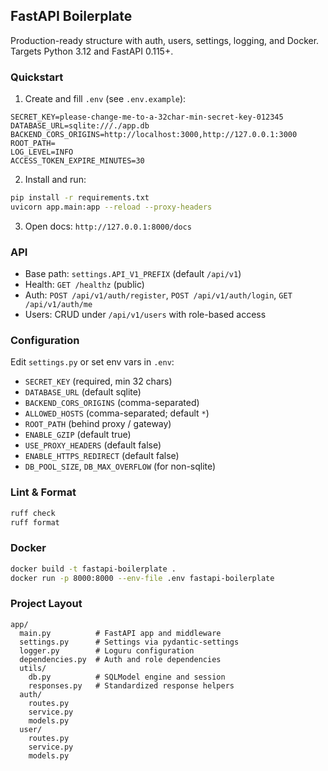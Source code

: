 
## FastAPI Boilerplate

Production-ready structure with auth, users, settings, logging, and Docker. Targets Python 3.12 and FastAPI 0.115+.

### Quickstart

1) Create and fill `.env` (see `.env.example`):
```
SECRET_KEY=please-change-me-to-a-32char-min-secret-key-012345
DATABASE_URL=sqlite:///./app.db
BACKEND_CORS_ORIGINS=http://localhost:3000,http://127.0.0.1:3000
ROOT_PATH=
LOG_LEVEL=INFO
ACCESS_TOKEN_EXPIRE_MINUTES=30
```

2) Install and run:
```bash
pip install -r requirements.txt
uvicorn app.main:app --reload --proxy-headers
```

3) Open docs: `http://127.0.0.1:8000/docs`

### API
- Base path: `settings.API_V1_PREFIX` (default `/api/v1`)
- Health: `GET /healthz` (public)
- Auth: `POST /api/v1/auth/register`, `POST /api/v1/auth/login`, `GET /api/v1/auth/me`
- Users: CRUD under `/api/v1/users` with role-based access

### Configuration
Edit `settings.py` or set env vars in `.env`:
- `SECRET_KEY` (required, min 32 chars)
- `DATABASE_URL` (default sqlite)
- `BACKEND_CORS_ORIGINS` (comma-separated)
- `ALLOWED_HOSTS` (comma-separated; default `*`)
- `ROOT_PATH` (behind proxy / gateway)
- `ENABLE_GZIP` (default true)
- `USE_PROXY_HEADERS` (default false)
- `ENABLE_HTTPS_REDIRECT` (default false)
- `DB_POOL_SIZE`, `DB_MAX_OVERFLOW` (for non-sqlite)

### Lint & Format
```bash
ruff check
ruff format
```

### Docker
```bash
docker build -t fastapi-boilerplate .
docker run -p 8000:8000 --env-file .env fastapi-boilerplate
```

### Project Layout
```
app/
  main.py          # FastAPI app and middleware
  settings.py      # Settings via pydantic-settings
  logger.py        # Loguru configuration
  dependencies.py  # Auth and role dependencies
  utils/
    db.py          # SQLModel engine and session
    responses.py   # Standardized response helpers
  auth/
    routes.py
    service.py
    models.py
  user/
    routes.py
    service.py
    models.py
```
